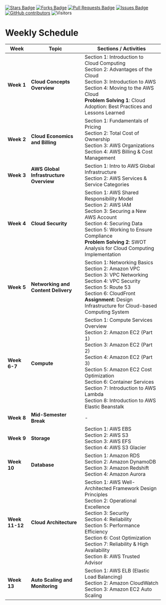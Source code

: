 <a href="https://github.com/drshahizan/project-management/stargazers"><img src="https://img.shields.io/github/stars/drshahizan/project-management" alt="Stars Badge"/></a>
<a href="https://github.com/drshahizan/project-management/network/members"><img src="https://img.shields.io/github/forks/drshahizan/project-management" alt="Forks Badge"/></a>
<a href="https://github.com/drshahizan/project-management/pulls"><img src="https://img.shields.io/github/issues-pr/drshahizan/project-management" alt="Pull Requests Badge"/></a>
<a href="https://github.com/drshahizan/project-management"><img src="https://img.shields.io/github/issues/drshahizan/project-management" alt="Issues Badge"/></a>
<a href="https://github.com/drshahizan/project-management/graphs/contributors"><img alt="GitHub contributors" src="https://img.shields.io/github/contributors/drshahizan/project-management?color=2b9348"></a>
![Visitors](https://api.visitorbadge.io/api/visitors?path=https%3A%2F%2Fgithub.com%2Fdrshahizan%2Fproject-management&labelColor=%23d9e3f0&countColor=%23697689&style=flat)


# Weekly Schedule

| **Week**    | **Topic**                                               | **Sections / Activities**                                                                                          |
|-------------|----------------------------------------------------------|---------------------------------------------------------------------------------------------------------------------|
| **Week 1**  | **Cloud Concepts Overview**                              | Section 1: Introduction to Cloud Computing<br>Section 2: Advantages of the Cloud<br>Section 3: Introduction to AWS<br>Section 4: Moving to the AWS Cloud<br>**Problem Solving 1**: Cloud Adoption: Best Practices and Lessons Learned |
| **Week 2**  | **Cloud Economics and Billing**                          | Section 1: Fundamentals of Pricing<br>Section 2: Total Cost of Ownership<br>Section 3: AWS Organizations<br>Section 4: AWS Billing & Cost Management |
| **Week 3**  | **AWS Global Infrastructure Overview**                   | Section 1: Intro to AWS Global Infrastructure<br>Section 2: AWS Services & Service Categories |
| **Week 4**  | **Cloud Security**                                       | Section 1: AWS Shared Responsibility Model<br>Section 2: AWS IAM<br>Section 3: Securing a New AWS Account<br>Section 4: Securing Data<br>Section 5: Working to Ensure Compliance<br>**Problem Solving 2**: SWOT Analysis for Cloud Computing Implementation |
| **Week 5**  | **Networking and Content Delivery**                      | Section 1: Networking Basics<br>Section 2: Amazon VPC<br>Section 3: VPC Networking<br>Section 4: VPC Security<br>Section 5: Route 53<br>Section 6: CloudFront<br>**Assignment**: Design Infrastructure for Cloud-based Computing System |
| **Week 6-7**| **Compute**                                              | Section 1: Compute Services Overview<br>Section 2: Amazon EC2 (Part 1)<br>Section 3: Amazon EC2 (Part 2)<br>Section 4: Amazon EC2 (Part 3)<br>Section 5: Amazon EC2 Cost Optimization<br>Section 6: Container Services<br>Section 7: Introduction to AWS Lambda<br>Section 8: Introduction to AWS Elastic Beanstalk |
| **Week 8**  | **Mid-Semester Break**                                   | - |
| **Week 9**  | **Storage**                                              | Section 1: AWS EBS<br>Section 2: AWS S3<br>Section 3: AWS EFS<br>Section 4: AWS S3 Glacier |
| **Week 10** | **Database**                                             | Section 1: Amazon RDS<br>Section 2: Amazon DynamoDB<br>Section 3: Amazon Redshift<br>Section 4: Amazon Aurora |
| **Week 11-12** | **Cloud Architecture**                                | Section 1: AWS Well-Architected Framework Design Principles<br>Section 2: Operational Excellence<br>Section 3: Security<br>Section 4: Reliability<br>Section 5: Performance Efficiency<br>Section 6: Cost Optimization<br>Section 7: Reliability & High Availability<br>Section 8: AWS Trusted Advisor |
| **Week 13** | **Auto Scaling and Monitoring**                          | Section 1: AWS ELB (Elastic Load Balancing)<br>Section 2: Amazon CloudWatch<br>Section 3: Amazon EC2 Auto Scaling |

